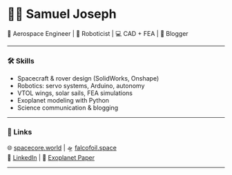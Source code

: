 # 👨‍🚀 Samuel Joseph

🚀 Aerospace Engineer | 🤖 Roboticist | 💻 CAD + FEA | 🌌 Blogger

---

### 🛠️ Skills

- Spacecraft & rover design (SolidWorks, Onshape)
- Robotics: servo systems, Arduino, autonomy
- VTOL wings, solar sails, FEA simulations
- Exoplanet modeling with Python
- Science communication & blogging

---

### 🔗 Links

🌐 [spacecore.world](https://spacecore.world) | 🛸 [falcofoil.space](https://falcofoil.space/)  
💼 [LinkedIn](https://www.linkedin.com/in/aerosam/) | 📖 [Exoplanet Paper](https://online.fliphtml5.com/wtdlv/nhmr/)

---
